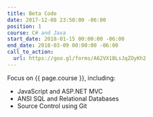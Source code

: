 ```yaml
---
title: Beta Code
date: 2017-12-08 23:50:00 -06:00
position: 1
course: C# and Java
start_date: 2018-01-15 00:00:00 -06:00
end_date: 2018-03-09 00:00:00 -06:00
call_to_action:
  url: https://goo.gl/forms/A62VX1BLsJqZOyKh2
---
```


Focus on {{ page.course }}, including:

* JavaScript and ASP.NET MVC
* ANSI SQL and Relational Databases
* Source Control using Git
